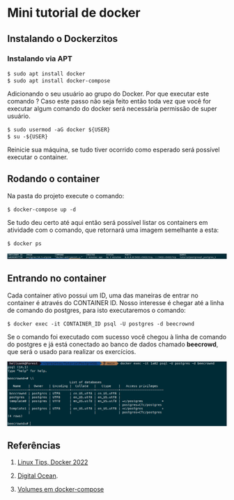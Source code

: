 # Mini tutorial de docker

## Instalando o Dockerzitos

### Instalando via APT

```
$ sudo apt install docker
$ sudo apt install docker-compose
```

Adicionando o seu usuário ao grupo do Docker. Por que executar este
comando ? Caso este passo não seja feito então toda vez que você
for executar algum comando do docker será necessária permissão de
super usuário.

```
$ sudo usermod -aG docker ${USER}
$ su -${USER}
```
Reinicie sua máquina, se tudo tiver ocorrido como esperado será 
possível executar o container.

## Rodando o container

Na pasta do projeto execute o comando:
```
$ docker-compose up -d
```

Se tudo deu certo até aqui então será possível listar os containers
em atividade com o comando, que retornará uma imagem semelhante a
esta:
```
$ docker ps
```
![terminal\_docker\_ps](assets/terminal_docker_ps.png)


## Entrando no container

Cada container ativo possui um ID, uma das maneiras de entrar 
no container é através do CONTAINER ID. Nosso interesse é chegar
até a linha de comando do postgres, para isto executaremos o comando:

```
$ docker exec -it CONTAINER_ID psql -U postgres -d beecrownd
```

Se o comando foi executado com sucesso você chegou à linha de comando
do postgres e já está conectado ao banco de dados chamado 
**beecrowd**, que será o usado para realizar os exercícios.

![into\_container](assets/into_container.png)

## Referências

1. [Linux Tips, Docker 2022](https://www.youtube.com/watch?v=MeFyp4VnNx0&ab_channel=LINUXtips)

1. [Digital Ocean](https://www.digitalocean.com/community/tutorials/how-to-install-and-use-docker-on-ubuntu-20-04).

1. [Volumes em docker-compose](https://docs.docker.com/storage/volumes/)

